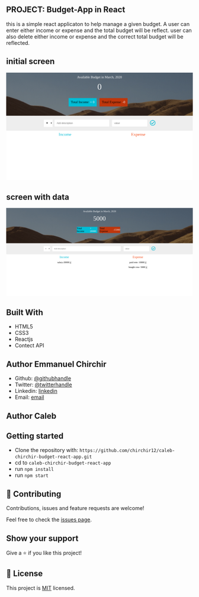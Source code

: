 ## PROJECT: Budget-App in React

this is a simple react applicaton to help manage a given budget. A user can enter either income or expense and the total budget will be reflect. user can also delete either income or expense and the correct total budget will be reflected.

## initial screen

![screenshot](./images/empty.png)

## screen with data

![screenshot](./images/data.png)

## Built With

- HTML5
- CSS3
- Reactjs
- Contect API

## Author Emmanuel Chirchir

- Github: [@githubhandle](https://github.com/chirchir12)
- Twitter: [@twitterhandle](https://twitter.com/shadochir)
- Linkedin: [linkedin](https://www.linkedin.com/in/emmanuel-chirchir/)
- Email: [email](chirchir7370@gmail.com)

## Author Caleb

## Getting started

- Clone the repository with:
  `https://github.com/chirchir12/caleb-chirchir-budget-react-app.git`
- cd to `caleb-chirchir-budget-react-app`
- run `npm install`
- run `npm start`

## 🤝 Contributing

Contributions, issues and feature requests are welcome!

Feel free to check the [issues page](issues/).

## Show your support

Give a ⭐️ if you like this project!

## 📝 License

This project is [MIT](lic.url) licensed.
